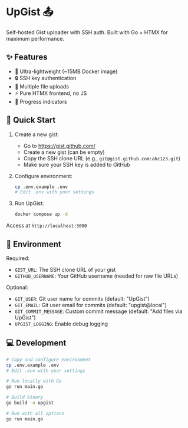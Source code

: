 # UpGist 📤

Self-hosted Gist uploader with SSH auth. Built with Go + HTMX for maximum performance.

## ✨ Features

- 🚀 Ultra-lightweight (~15MB Docker image)
- 🔒 SSH key authentication
- 📁 Multiple file uploads
- ⚡️ Pure HTMX frontend, no JS
- 🔄 Progress indicators

## 🏃 Quick Start

1. Create a new gist:
   - Go to https://gist.github.com/
   - Create a new gist (can be empty)
   - Copy the SSH clone URL (e.g., `git@gist.github.com:abc123.git`)
   - Make sure your SSH key is added to GitHub

2. Configure environment:
   ```bash
   cp .env.example .env
   # Edit .env with your settings
   ```

3. Run UpGist:
   ```bash
   docker compose up -d
   ```

Access at `http://localhost:3000`

## 🔧 Environment

Required:
- `GIST_URL`: The SSH clone URL of your gist
- `GITHUB_USERNAME`: Your GitHub username (needed for raw file URLs)

Optional:
- `GIT_USER`: Git user name for commits (default: "UpGist")
- `GIT_EMAIL`: Git user email for commits (default: "upgist@local")
- `GIT_COMMIT_MESSAGE`: Custom commit message (default: "Add files via UpGist")
- `UPGIST_LOGGING`: Enable debug logging

## 💻 Development

```bash
# Copy and configure environment
cp .env.example .env
# Edit .env with your settings

# Run locally with Go
go run main.go

# Build binary
go build -o upgist

# Run with all options
go run main.go
